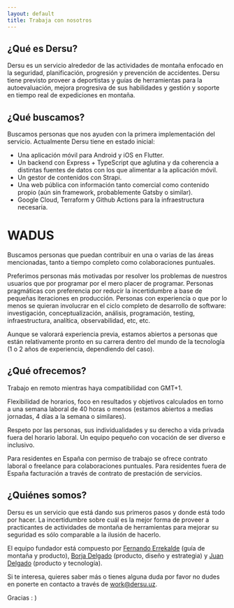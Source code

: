 ```yaml
---
layout: default
title: Trabaja con nosotros
---
```


## ¿Qué es Dersu? 

Dersu es un servicio alrededor de las actividades de montaña enfocado en la seguridad, planificación, progresión y prevención de accidentes. Dersu tiene previsto proveer a deportistas y guías de herramientas para la autoevaluación, mejora progresiva de sus habilidades y gestión y soporte en tiempo real de expediciones en montaña.

## ¿Qué buscamos?

Buscamos personas que nos ayuden con la primera implementación del servicio. Actualmente Dersu tiene en estado inicial:

- Una aplicación móvil para Android y iOS en Flutter.
- Un backend con Express + TypeScript que aglutina y da coherencia a distintas fuentes de datos con los que alimentar a la aplicación móvil.
- Un gestor de contenidos con Strapi.
- Una web pública con información tanto comercial como contenido propio (aún sin framework, probablemente Gatsby o similar).
- Google Cloud, Terraform y Github Actions para la infraestructura necesaria.

# WADUS 


Buscamos personas que puedan contribuir en una o varias de las áreas mencionadas, tanto a tiempo completo como colaboraciones puntuales. 

Preferimos personas más motivadas por resolver los problemas de nuestros usuarios que por programar por el mero placer de programar. Personas pragmáticas con preferencia por reducir la incertidumbre a base de pequeñas iteraciones en producción. Personas con experiencia o que por lo menos se quieran involucrar en el ciclo completo de desarrollo de software: investigación, conceptualización, análisis, programación, testing, infraestructura, analítica, observabilidad, etc, etc. 

Aunque se valorará experiencia previa, estamos abiertos a personas que están relativamente pronto en su carrera dentro del mundo de la tecnología (1 o 2 años de experiencia, dependiendo del caso).

## ¿Qué ofrecemos?

Trabajo en remoto mientras haya compatibilidad con GMT+1. 

Flexibilidad de horarios, foco en resultados y objetivos calculados en torno a una semana laboral de 40 horas o menos (estamos abiertos a medias jornadas, 4 días a la semana o similares).

Respeto por las personas, sus individualidades y su derecho a vida privada fuera del horario laboral. Un equipo pequeño con vocación de ser diverso e inclusivo.

Para residentes en España con permiso de trabajo se ofrece contrato laboral o freelance para colaboraciones puntuales. Para residentes fuera de España facturación a través de contrato de prestación de servicios.

## ¿Quiénes somos?

Dersu es un servicio que está dando sus primeros pasos y donde está todo por hacer. La incertidumbre sobre cuál es la mejor forma de proveer a practicantes de actividades de montaña de herramientas para mejorar su seguridad es sólo comparable a la ilusión de hacerlo. 

El equipo fundador está compuesto por [Fernando Errekalde](https://instagram.com/fernando_errekalde) (guía de montaña y producto), [Borja Delgado](https://twitter.com/borjadelgado) (producto, diseño y estrategia) y [Juan Delgado](https://twitter.com/wadus) (producto y tecnología).

Si te interesa, quieres saber más o tienes alguna duda por favor no dudes en ponerte en contacto a través de work@dersu.uz.

Gracias : )
